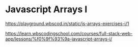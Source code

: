 # Javascript Arrays I

https://playground.wbscod.in/static/js-arrays-exercises-i/1

https://learn.wbscodingschool.com/courses/full-stack-web-app/lessons/%f0%9f%93%9a-javascript-arrays-i/